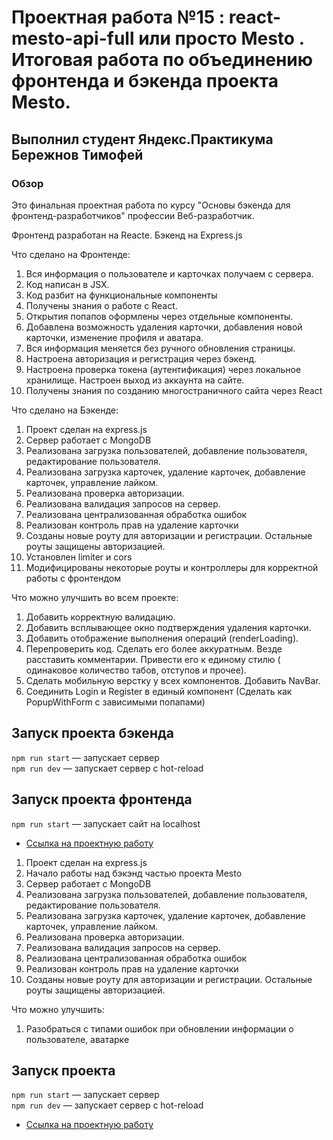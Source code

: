 # Проектная работа №15 : react-mesto-api-full или просто Mesto . Итоговая работа по объединению фронтенда и бэкенда проекта Mesto.
## Выполнил студент Яндекс.Практикума Бережнов Тимофей

### Обзор

Это финальная проектная работа по  курсу "Основы бэкенда для фронтенд-разработчиков"  профессии Веб-разработчик.

Фронтенд разработан на Reacte. Бэкенд на Express.js

Что сделано на Фронтенде:
1. Вся информация о пользователе и карточках получаем с сервера. 
2. Код написан в JSX.
3. Код разбит на функциональные компоненты
4. Получены знания о работе с React.
5. Открытия попапов оформлены через отдельные компоненты.
6. Добавлена возможность удаления карточки, добавления новой карточки, изменение профиля и аватара.
7. Вся информация меняется без ручного обновления страницы.
8. Настроена авторизация и регистрация через бэкенд.
9. Настроена проверка токена (аутентификация) через локальное хранилище. Настроен выход из аккаунта на сайте.
10. Получены знания по созданию многостраничного сайта через React

Что сделано на Бэкенде:
1. Проект сделан на express.js
2. Сервер работает с MongoDB
3. Реализована загрузка пользователей, добавление пользователя, редактирование пользователя.
4. Реализована загрузка карточек, удаление карточек, добавление карточек, управление лайком.
5. Реализована проверка авторизации.
6. Реализована валидация запросов на сервер.
7. Реализована централизованная обработка ошибок
8. Реализован контроль прав на удаление карточки
9. Созданы новые роуту для авторизации и регистрации. Остальные роуты защищены авторизацией.
10. Установлен limiter и cors
11. Модифицированы некоторые роуты и контроллеры для корректной работы с фронтендом 

Что можно улучшить во всем проекте:
1. Добавить корректную валидацию.
2. Добавить всплывающее окно подтверждения удаления карточки.
3. Добавить отображение выполнения операций (renderLoading).
4. Перепроверить код. Сделать его более аккуратным. Везде расставить комментарии. Привести его к единому стилю ( одинаковое количество табов, отступов и прочее).
5. Сделать мобильную верстку у всех компонентов. Добавить NavBar.
6. Соединить Login и Register в единый компонент (Сделать как PopupWithForm с зависимыми попапами)

## Запуск проекта бэкенда

`npm run start` — запускает сервер   
`npm run dev` — запускает сервер с hot-reload

## Запуск проекта фронтенда

`npm run start` — запускает сайт на localhost 




* [Ссылка на проектную работу](http://frontend.timofeus91.nomoredomains.icu/signin)



1. Проект сделан на express.js
2. Начало работы над бэкэнд частью проекта Mesto
3. Сервер работает с MongoDB
4. Реализована загрузка пользователей, добавление пользователя, редактирование пользователя.
5. Реализована загрузка карточек, удаление карточек, добавление карточек, управление лайком.
6. Реализована проверка авторизации.
7. Реализована валидация запросов на сервер.
8. Реализована централизованная обработка ошибок
9. Реализован контроль прав на удаление карточки
10. Созданы новые роуту для авторизации и регистрации. Остальные роуты защищены авторизацией.

Что можно улучшить:
1. Разобраться с типами ошибок при обновлении информации о пользователе, аватарке

## Запуск проекта

`npm run start` — запускает сервер   
`npm run dev` — запускает сервер с hot-reload

* [Ссылка на проектную работу](https://github.com/timofeus91/express-mesto)